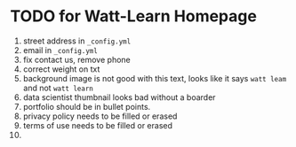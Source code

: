 TODO for Watt-Learn Homepage
============================

1) street address in `_config.yml`
2) email in `_config.yml`
3) fix contact us, remove phone
4) correct weight on txt
5) background image is not good with this text, looks like it says `watt leam` and not `watt learn`
6) data scientist thumbnail looks bad without a boarder
7) portfolio should be in bullet points.
8) privacy policy needs to be filled or erased
9) terms of use needs to be filled or erased
10) 
